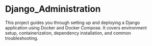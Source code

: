 # Django_Administration
This project guides you through setting up and deploying a Django application using Docker and Docker Compose. It covers environment setup, containerization, dependency installation, and common troubleshooting.
